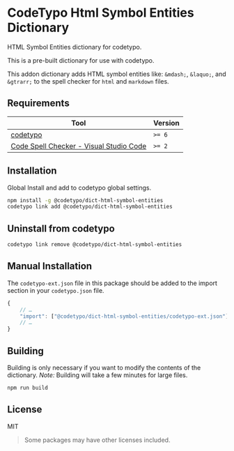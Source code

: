 # CodeTypo Html Symbol Entities Dictionary

HTML Symbol Entities dictionary for codetypo.

This is a pre-built dictionary for use with codetypo.

This addon dictionary adds HTML symbol entities like: `&mdash;`, `&laquo;`, and `&gtrarr;` to the spell checker for `html` and `markdown` files.

## Requirements

| Tool                                                                                                                         | Version |
| ---------------------------------------------------------------------------------------------------------------------------- | ------- |
| [codetypo](https://github.com/khulnasoft/codetypo)                                                                           | `>= 6`  |
| [Code Spell Checker - Visual Studio Code](https://marketplace.visualstudio.com/items?itemName=khulnasoft.code-spell-checker) | `>= 2`  |

## Installation

Global Install and add to codetypo global settings.

```sh
npm install -g @codetypo/dict-html-symbol-entities
codetypo link add @codetypo/dict-html-symbol-entities
```

## Uninstall from codetypo

```sh
codetypo link remove @codetypo/dict-html-symbol-entities
```

## Manual Installation

The `codetypo-ext.json` file in this package should be added to the import section in your `codetypo.json` file.

```javascript
{
    // …
    "import": ["@codetypo/dict-html-symbol-entities/codetypo-ext.json"],
    // …
}
```

## Building

Building is only necessary if you want to modify the contents of the dictionary.
_Note:_ Building will take a few minutes for large files.

```sh
npm run build
```

## License

MIT

> Some packages may have other licenses included.
